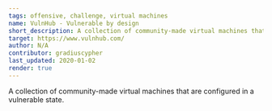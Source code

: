 ```yaml
---
tags: offensive, challenge, virtual machines
name: VulnHub - Vulnerable by design
short_description: A collection of community-made virtual machines that are configured in a vulnerable state.
target: https://www.vulnhub.com/
author: N/A
contributor: gradiuscypher
last_updated: 2020-01-02
render: true
---
```


A collection of community-made virtual machines that are configured in a vulnerable state.